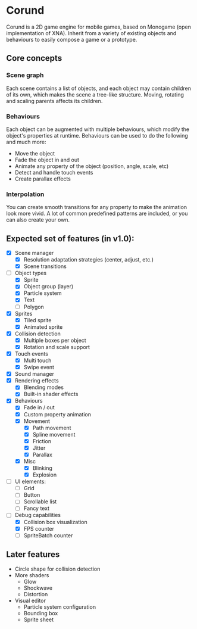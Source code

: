 # Corund

Corund is a 2D game engine for mobile games, based on Monogame (open implementation of XNA). Inherit from a variety of existing objects and behaviours to easily compose a game or a prototype.

## Core concepts

### Scene graph

Each scene contains a list of objects, and each object may contain children of its own, which makes the scene a tree-like structure. Moving, rotating and scaling parents affects its children.

### Behaviours

Each object can be augmented with multiple behaviours, which modify the object's properties at runtime. Behaviours can be used to do the following and much more:

* Move the object
* Fade the object in and out
* Animate any property of the object (position, angle, scale, etc)
* Detect and handle touch events
* Create parallax effects

### Interpolation

You can create smooth transitions for any property to make the animation look more vivid. A lot of common predefined patterns are included, or you can also create your own.

## Expected set of features (in v1.0):

- [x] Scene manager
  - [x] Resolution adaptation strategies (center, adjust, etc.)
  - [x] Scene transitions
- [ ] Object types
  - [x] Sprite
  - [x] Object group (layer)
  - [x] Particle system
  - [x] Text
  - [ ] Polygon
- [x] Sprites
  - [x] Tiled sprite
  - [x] Animated sprite
- [x] Collision detection
  - [x] Multiple boxes per object
  - [x] Rotation and scale support
- [x] Touch events
  - [x] Multi touch
  - [x] Swipe event
- [x] Sound manager
- [x] Rendering effects
  - [x] Blending modes
  - [x] Built-in shader effects
- [x] Behaviours
  - [x] Fade in / out
  - [x] Custom property animation
  - [x] Movement
    - [x] Path movement
    - [x] Spline movement
    - [x] Friction
    - [x] Jitter
    - [x] Parallax
  - [x] Misc
    - [x] Blinking
    - [x] Explosion
- [ ] UI elements:
  - [ ] Grid
  - [ ] Button
  - [ ] Scrollable list
  - [ ] Fancy text
- [ ] Debug capabilities
  - [x] Collision box visualization
  - [x] FPS counter
  - [ ] SpriteBatch counter
  
## Later features

* Circle shape for collision detection
* More shaders
  * Glow
  * Shockwave
  * Distortion
* Visual editor
  * Particle system configuration
  * Bounding box
  * Sprite sheet
